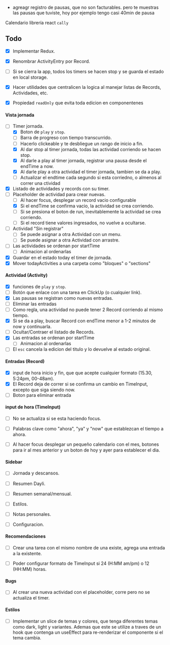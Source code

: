 - agreagr registro de pausas, que no son facturables. pero te muestras las pausas que tuviste, hoy por ejemplo tengo casi 40min de pausa

Calendario librería react `cally`

## Todo
- [x] Implementar Redux.
- [x] Renombrar ActivityEntry por Record.
- [ ] Si se cierra la app, todos los timers se hacen stop y se guarda el estado en local storage.
- [x] Hacer utilidades que centralicen la logica al manejar listas de Records, Actividades, etc.
- [x] Propiedad `readOnly` que evita toda edicion en componentenes


#### Vista jornada
- [ ] Timer jornada.
    - [x] Boton de `play` y `stop`.
    - [ ] Barra de progreso con tiempo transcurrido.
    - [ ] Hacerlo clickeable y te desbliegue un rango de inicio a fin.
    - [x] Al dar stop al timer jornada, todas las actividad corriendo se hacen stop.
    - [x] Al darle a play al timer jornada, registrar una pausa desde el endTime a now.
    - [x] Al darle play a otra actividad el timer jornada, tambien se da a play.
    - [ ] Actualizar el endtime cada segundo si esta corriedno, o almenos al correr una ctividad
- [x] Listado de actividades y records con su timer.
- [ ] Placeholder de actividad para crear nuevas.
    - [ ] Al hacer focus, desplegar un record vacio configurable
    - [x] Si el endTime se confirma vacio, la actividad se crea corriendo.
    - [ ] Si se presiona el boton de run, inevitablemente la actividad se crea corriendo.
    - [ ] Si el record tiene valores ingresados, no vuelve a ocultarse.
- [ ] Actividad "Sin registrar"
    - [ ] Se puede asignar a otra Actividad con un menu.
    - [ ] Se puede asignar a otra Actividad con arrastre.
- [ ] Las actividades se ordenan por startTime
    - [ ] Animacion al ordenarlas
- [x] Guardar en el estado today el timer de jornada.
- [x] Mover todayActivities a una carpeta como "bloques" o "sections"

#### Actividad (Activity)
- [x] funciones de `play` y `stop`.
- [ ] Botón que enlace con una tarea en ClickUp (o cualquier link).
- [x] Las pausas se registran como nuevas entradas.
- [ ] Eliminar las entradas 
- [ ] Como regla, una actividad no puede tener 2 Record corriendo al mismo tiempo.
- [x] Si se da a play, buscar Record con endTime menor a 1-2 minutos de now y continuarla.
- [ ] Ocultar/Contraer el listado de Records.
- [x] Las entradas se ordenan por startTime
    - [ ] Animacion al ordenarlas
- [ ] El `esc` cancela la edicion del titulo y lo devuelve al estado original.

#### Entradas (Record)
- [x] input de hora inicio y fin, que que acepte cualquier formato (15.30, 5:24pm, 00-48am).
- [x] El Record deja de correr si se confirma un cambio en TimeInput, excepto que siga siendo now.
- [ ] Boton para eliminar entrada

#### input de hora (TimeInput)
- [ ] No se actualiza si se esta haciendo focus.
- [ ] Palabras clave como "ahora", "ya" y "now" que establezcan el tiempo a ahora.
- [ ] Al hacer focus desplegar un pequeño calendario con el mes, botones para ir al mes anterior y un boton de hoy y ayer para establecer el dia.


#### Sidebar
- [ ] Jornada y descansos.
- [ ] Resumen Dayli.
- [ ] Resumen semanal/mensual.
- [ ] Estilos.
- [ ] Notas personales.
- [ ] Configuracion.


#### Recomendaciones
- [ ] Crear una tarea con el mismo nombre de una existe, agrega una entrada a la existente.
- [ ] Poder configurar formato de TimeInput si 24 (H:MM am/pm) o 12 (HH:MM) horas.


#### Bugs
- [ ] Al crear una nueva actividad con el placeholder, corre pero no se actualiza el timer.


#### Estilos
- [ ] Implementar un slice de temas y colores, que tenga diferentes temas como dark, light y variantes. Ademas que este se utilize a traves de un hook que contenga un useEffect para re-renderizar el componente si el tema cambia.